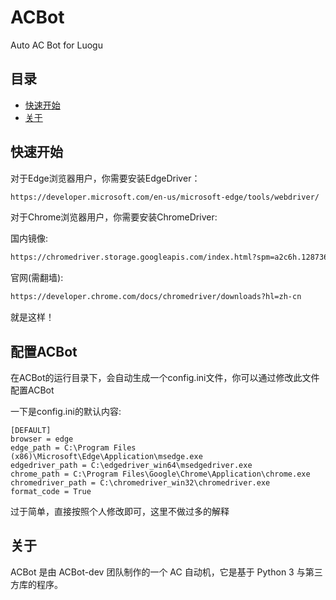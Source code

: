 # ACBot

Auto AC Bot for Luogu 

## 目录

- <a href="#ksks">快速开始</a>
- <a href="#gy">关于</a>

## <span id="ksks">快速开始</span>

对于Edge浏览器用户，你需要安装EdgeDriver：
```html
https://developer.microsoft.com/en-us/microsoft-edge/tools/webdriver/
```

对于Chrome浏览器用户，你需要安装ChromeDriver:

国内镜像:
```html
https://chromedriver.storage.googleapis.com/index.html?spm=a2c6h.12873639.article-detail.7.8c827220LeCh0h
```

官网(需翻墙):
```html
https://developer.chrome.com/docs/chromedriver/downloads?hl=zh-cn
```

就是这样！

## <span id="ksks">配置ACBot</span>

在ACBot的运行目录下，会自动生成一个config.ini文件，你可以通过修改此文件配置ACBot

一下是config.ini的默认内容:
```
[DEFAULT]
browser = edge
edge_path = C:\Program Files (x86)\Microsoft\Edge\Application\msedge.exe
edgedriver_path = C:\edgedriver_win64\msedgedriver.exe
chrome_path = C:\Program Files\Google\Chrome\Application\chrome.exe
chromedriver_path = C:\chromedriver_win32\chromedriver.exe
format_code = True
```

过于简单，直接按照个人修改即可，这里不做过多的解释

## <span id="gy">关于</span>

ACBot 是由 ACBot-dev 团队制作的一个 AC 自动机，它是基于 Python 3 与第三方库的程序。
